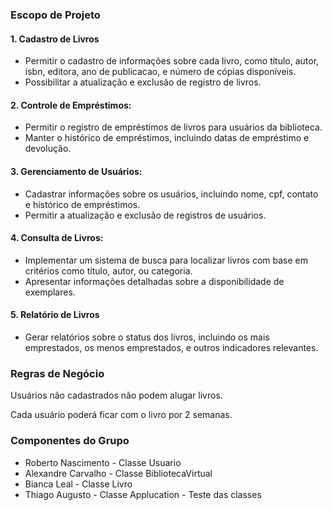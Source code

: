 
### Escopo de Projeto
#### 1. Cadastro de Livros
- Permitir o cadastro de informações sobre cada livro, como título, autor, isbn, editora, ano de publicacao, e número de cópias disponíveis.
- Possibilitar a atualização e exclusão de registro de livros.
#### 2. Controle de Empréstimos:
- Permitir o registro de empréstimos de livros para usuários da biblioteca.
- Manter o histórico de empréstimos, incluindo datas de empréstimo e devolução.
#### 3. Gerenciamento de Usuários:
- Cadastrar informações sobre os usuários, incluindo nome, cpf, contato e histórico de empréstimos.
- Permitir a atualização e exclusão de registros de usuários.

#### 4. Consulta de Livros:
- Implementar um sistema de busca para localizar livros com base em critérios como título, autor, ou categoria.
- Apresentar informações detalhadas sobre a disponibilidade de exemplares.

#### 5. Relatório de Livros
- Gerar relatórios sobre o status dos livros, incluindo os mais emprestados, os menos emprestados, e outros indicadores relevantes.

### Regras de Negócio
Usuários não cadastrados não podem alugar livros. 

Cada usuário poderá ficar com o livro por 2 semanas.

### Componentes do Grupo
- Roberto Nascimento - Classe Usuario
- Alexandre Carvalho - Classe BibliotecaVirtual
- Bianca Leal - Classe Livro
- Thiago Augusto - Classe Applucation - Teste das classes
